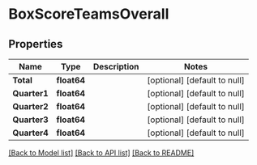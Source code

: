 # BoxScoreTeamsOverall

## Properties
Name | Type | Description | Notes
------------ | ------------- | ------------- | -------------
**Total** | **float64** |  | [optional] [default to null]
**Quarter1** | **float64** |  | [optional] [default to null]
**Quarter2** | **float64** |  | [optional] [default to null]
**Quarter3** | **float64** |  | [optional] [default to null]
**Quarter4** | **float64** |  | [optional] [default to null]

[[Back to Model list]](../README.md#documentation-for-models) [[Back to API list]](../README.md#documentation-for-api-endpoints) [[Back to README]](../README.md)

